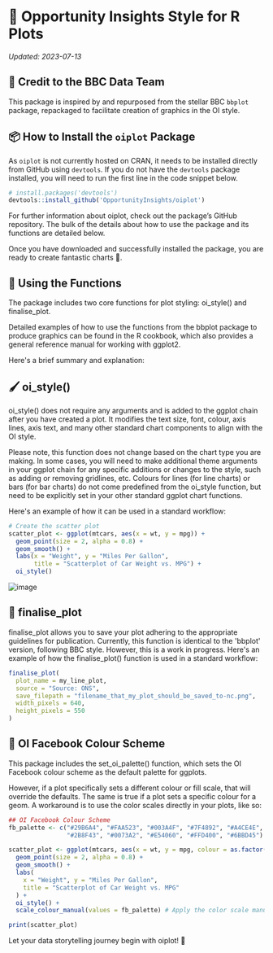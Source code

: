 # 🎨 Opportunity Insights Style for R Plots
*Updated: 2023-07-13*

## 🏅 Credit to the BBC Data Team
This package is inspired by and repurposed from the stellar BBC `bbplot` package, repackaged to facilitate creation of graphics in the OI style.

## 📦 How to Install the `oiplot` Package
As `oiplot` is not currently hosted on CRAN, it needs to be installed directly from GitHub using `devtools`. If you do not have the `devtools` package installed, you will need to run the first line in the code snippet below.

```r
# install.packages('devtools')
devtools::install_github('OpportunityInsights/oiplot')
```

For further information about oiplot, check out the package’s GitHub repository. The bulk of the details about how to use the package and its functions are detailed below.

Once you have downloaded and successfully installed the package, you are ready to create fantastic charts 🚀.

## 📝 Using the Functions
The package includes two core functions for plot styling: oi_style() and finalise_plot.

Detailed examples of how to use the functions from the bbplot package to produce graphics can be found in the R cookbook, which also provides a general reference manual for working with ggplot2.

Here's a brief summary and explanation:

## 🖌️ oi_style()
oi_style() does not require any arguments and is added to the ggplot chain after you have created a plot. It modifies the text size, font, colour, axis lines, axis text, and many other standard chart components to align with the OI style.

Please note, this function does not change based on the chart type you are making. In some cases, you will need to make additional theme arguments in your ggplot chain for any specific additions or changes to the style, such as adding or removing gridlines, etc. Colours for lines (for line charts) or bars (for bar charts) do not come predefined from the oi_style function, but need to be explicitly set in your other standard ggplot chart functions.

Here's an example of how it can be used in a standard workflow:
```r
# Create the scatter plot
scatter_plot <- ggplot(mtcars, aes(x = wt, y = mpg)) +
  geom_point(size = 2, alpha = 0.8) +
  geom_smooth() +
  labs(x = "Weight", y = "Miles Per Gallon",
       title = "Scatterplot of Car Weight vs. MPG") +
  oi_style()
```
![image](https://github.com/OpportunityInsights/oiplot/assets/100818286/76ef65de-7b5d-4818-8372-2b0d28921f6a)

## 🎁 finalise_plot
finalise_plot allows you to save your plot adhering to the appropriate guidelines for publication. Currently, this function is identical to the 'bbplot' version, following BBC style. However, this is a work in progress. Here's an example of how the finalise_plot() function is used in a standard workflow:

```r
finalise_plot(
  plot_name = my_line_plot,
  source = "Source: ONS",
  save_filepath = "filename_that_my_plot_should_be_saved_to-nc.png",
  width_pixels = 640,
  height_pixels = 550
)
```
## 🎨 OI Facebook Colour Scheme
This package includes the set_oi_palette() function, which sets the OI Facebook colour scheme as the default palette for ggplots.

However, if a plot specifically sets a different colour or fill scale, that will override the defaults. The same is true if a plot sets a specific colour for a geom.
A workaround is to use the color scales directly in your plots, like so:

```r
## OI Facebook Colour Scheme
fb_palette <- c("#29B6A4", "#FAA523", "#003A4F", "#7F4892", "#A4CE4E", 
                "#2B8F43", "#0073A2", "#E54060", "#FFD400", "#6BBD45")

scatter_plot <- ggplot(mtcars, aes(x = wt, y = mpg, colour = as.factor(cyl))) +
  geom_point(size = 2, alpha = 0.8) +
  geom_smooth() +
  labs(
    x = "Weight", y = "Miles Per Gallon",
    title = "Scatterplot of Car Weight vs. MPG"
  ) +
  oi_style() +
  scale_colour_manual(values = fb_palette) # Apply the color scale manually to the plot

print(scatter_plot)
```

Let your data storytelling journey begin with oiplot! 🌈
